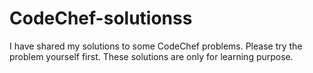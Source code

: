 # CodeChef-solutionss
I have shared my solutions to some CodeChef problems. 
Please try the problem yourself first. 
These solutions are only for learning purpose.
